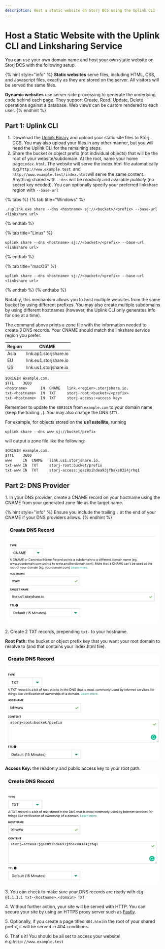```yaml
---
description: Host a static website on Storj DCS using the Uplink CLI
---
```


# Host a Static Website with the Uplink CLI and Linksharing Service

You can use your own domain name and host your own static website on Storj DCS with the following setup.

{% hint style="info" %}
**Static websites** serve files, including HTML, CSS, and Javascript files, exactly as they are stored on the server. All visitors will be served the same files.

**Dynamic websites** use server-side processing to generate the underlying code behind each page. They support Create, Read, Update, Delete operations against a database. Web views can be custom rendered to each user.
{% endhint %}

## Part 1: Uplink CLI

1. Download the [Uplink Binary](../../getting-started/quickstart-uplink-cli/uploading-your-first-object/set-up-uplink-cli.md) and upload your static site files to Storj DCS. You may also upload your files in any other manner, but you will need the Uplink CLI for the remaining steps.
2. Share the bucket or object prefix (not individual objects) that will be the root of your website/subdomain. At the root, name your home page`index.html`. The website will serve the index.html file automatically  e.g.`http://www.example.test `and `http://www.example.test/index.html`will serve the same content. Anything shared with `--dns` will be _readonly_ and available _publicly_ (no secret key needed). You can optionally specify your preferred linkshare region with `--base-url`

{% tabs %}
{% tab title="Windows" %}
```
./uplink.exe share --dns <hostname> sj://<bucket>/<prefix> --base-url <linkshare url>
```
{% endtab %}

{% tab title="Linux" %}
```
uplink share --dns <hostname> sj://<bucket>/<prefix> --base-url <linkshare url>
```
{% endtab %}

{% tab title="macOS" %}
```
uplink share --dns <hostname> sj://<bucket>/<prefix> --base-url <linkshare url>
```
{% endtab %}
{% endtabs %}

Notably, this mechanism allows you to host multiple websites from the same bucket by using different prefixes. You may also create multiple subdomains by using different hostnames (however, the Uplink CLI only generates info for one at a time).&#x20;

The command above prints a zone file with the information needed to create 3 DNS records. Your CNAME should match the linkshare service region you prefer.&#x20;

| Region | CNAME                  |
| ------ | ---------------------- |
| Asia   | link.ap1.storjshare.io |
| EU     | link.eu1.storjshare.io |
| US     | link.us1.storjshare.io |

```
$ORIGIN example.com.
$TTL    3600
<hostname>    	IN	CNAME	link.<region>.storjshare.io.
txt-<hostname> 	IN	TXT  	storj-root:<bucket>/<prefix>
txt-<hostname> 	IN	TXT  	storj-access:<access key>
```

Remember to update the `$ORIGIN` from `example.com` to your domain name (keep the trailing `.`). You may also change the DNS `$TTL`.

For example, for objects stored on the **us1 satellite**, running

```
uplink share --dns www sj://bucket/prefix
```

&#x20; will output a zone file like the following:

```
$ORIGIN example.com.
$TTL    3600
www    	IN	CNAME	link.us1.storjshare.io.
txt-www	IN	TXT  	storj-root:bucket/prefix
txt-www	IN	TXT  	storj-access:jqaz8xihdea93jfbaks8324jrhq1
```

## Part 2: DNS Provider

1\. In your DNS provider, create a CNAME record on your hostname using the CNAME from your generated zone file as the target name.&#x20;

{% hint style="info" %}
Ensure you include the trailing `.` at the end of your CNAME if your DNS providers allows.
{% endhint %}

![](../../.gitbook/assets/cname.png)

2\. Create 2 TXT records, prepending `txt-` to your hostname.

**Root Path:** the bucket or object prefix key that you want your root domain to resolve to (and that contains your index.html file).

![](../../.gitbook/assets/root.png)

&#x20;**Access Key:** the readonly and public access key to your root path.

![](../../.gitbook/assets/access.png)

3\. You can check to make sure your DNS records are ready with `dig @1.1.1.1 txt-<hostname>.<domain> TXT`

4\. Without further action, your site will be served with HTTP. You can secure your site by using an HTTPS proxy server such as [Fastly](https://fastly.com).

5\. Optionally, if you create a page titled `404.html`in the root of your shared prefix, it will be served in 404 conditions.

6\. That's it! You should be all set to access your website! e.g.`http://www.example.test`
